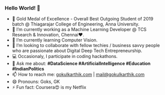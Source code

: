 ### Hello World! 👋
- 🥇 Gold Medal of Excellence - Overall Best Outgoing Student of 2019 batch @ Thiagarajar College of Engineering, Anna University.
- 🔭 I’m currently working as a Machine Learning Developer @ TCS Research & Innovation, Chennai❤️.
- 🌱 I’m currently learning Computer Vision.
- 👯 I’m looking to collaborate with fellow techies / business savvy people who are passionate about Digital Deep Tech Entrepreneurship.
- 💻 Occasionaly, I participate in coding hackathons.
- 💬 Ask me about: **#DataScience #ArtificialIntelligence #Education #IndianPolitics**
- 📫 How to reach me: [gokulkarthik.com](https://gokulkarthik.com/) | mail@gokulkarthik.com
- 😄 Pronouns: Goks, GK
- ⚡ Fun fact: Coursera😍 is my Netflix

